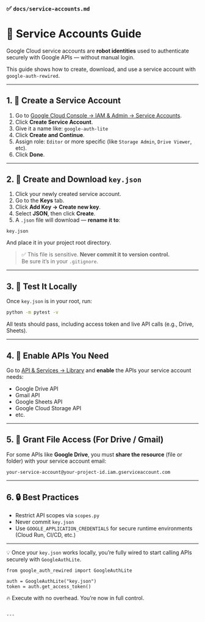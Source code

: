 ### ✅ `docs/service-accounts.md`


# 🔐 Service Accounts Guide

Google Cloud service accounts are **robot identities** used to authenticate securely with Google APIs — without manual login.

This guide shows how to create, download, and use a service account with `google-auth-rewired`.

---

## 1. 🧱 Create a Service Account

1. Go to [Google Cloud Console → IAM & Admin → Service Accounts](https://console.cloud.google.com/iam-admin/serviceaccounts).
2. Click **Create Service Account**.
3. Give it a name like: `google-auth-lite`
4. Click **Create and Continue**.
5. Assign role: `Editor` or more specific (like `Storage Admin`, `Drive Viewer`, etc).
6. Click **Done**.

---

## 2. 📁 Create and Download `key.json`

1. Click your newly created service account.
2. Go to the **Keys** tab.
3. Click **Add Key → Create new key**.
4. Select **JSON**, then click **Create**.
5. A `.json` file will download — **rename it to**:

```
key.json
```

And place it in your project root directory.

> ✅ This file is sensitive. **Never commit it to version control.**  
> Be sure it’s in your `.gitignore`.

---

## 3. 🧪 Test It Locally

Once `key.json` is in your root, run:

```bash
python -m pytest -v
```

All tests should pass, including access token and live API calls (e.g., Drive, Sheets).

---

## 4. 📂 Enable APIs You Need

Go to [API & Services → Library](https://console.cloud.google.com/apis/library) and **enable** the APIs your service account needs:

- Google Drive API
- Gmail API
- Google Sheets API
- Google Cloud Storage API
- etc.

---

## 5. 🤝 Grant File Access (For Drive / Gmail)

For some APIs like **Google Drive**, you must **share the resource** (file or folder) with your service account email:

```
your-service-account@your-project-id.iam.gserviceaccount.com
```

---

## 6. 🔒 Best Practices

- Restrict API scopes via `scopes.py`
- Never commit `key.json`
- Use `GOOGLE_APPLICATION_CREDENTIALS` for secure runtime environments (Cloud Run, CI/CD, etc.)

---

💡 Once your `key.json` works locally, you’re fully wired to start calling APIs securely with `GoogleAuthLite`.

```
from google_auth_rewired import GoogleAuthLite

auth = GoogleAuthLite("key.json")
token = auth.get_access_token()
```

🔥 Execute with no overhead. You’re now in full control.
```

---